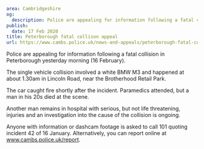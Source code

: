 ```yaml
area: Cambridgeshire
og:
  description: Police are appealing for information following a fatal collision in Peterborough yesterday morning (16 February).
publish:
  date: 17 Feb 2020
title: Peterborough fatal collison appeal
url: https://www.cambs.police.uk/news-and-appeals/peterborough-fatal-collison-appeal
```

Police are appealing for information following a fatal collision in Peterborough yesterday morning (16 February).

The single vehicle collision involved a white BMW M3 and happened at about 1.30am in Lincoln Road, near the Brotherhood Retail Park.

The car caught fire shortly after the incident. Paramedics attended, but a man in his 20s died at the scene.

Another man remains in hospital with serious, but not life threatening, injuries and an investigation into the cause of the collision is ongoing.

Anyone with information or dashcam footage is asked to call 101 quoting incident 42 of 16 January. Alternatively, you can report online at www.cambs.police.uk/report.
